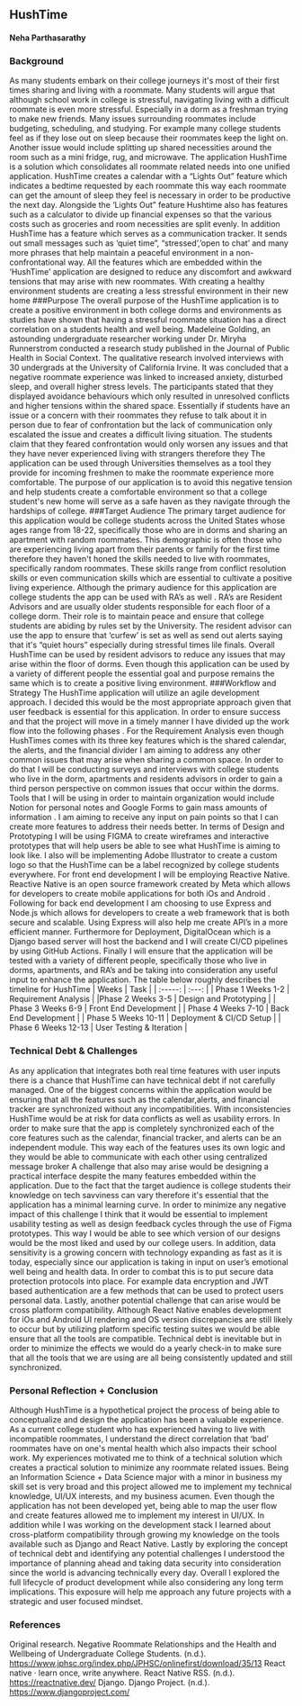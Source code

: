 ## HushTime
#### Neha Parthasarathy 
### Background 
As many students embark on their college journeys it's most of their first times sharing and living with a roommate. Many students will argue that although school work in college is stressful, navigating living with a difficult roommate is even more stressful. Especially in a dorm as a freshman trying to make new friends. Many issues surrounding roommates include budgeting, scheduling, and studying. For example many college students feel as if they lose out on sleep because their roommates keep the light on. Another issue would include splitting up shared necessities around the room such as a mini fridge, rug, and microwave. The application HushTime is a solution which consolidates all roommate related needs into one unified application. HushTime creates a calendar with a “Lights Out” feature which indicates a bedtime requested by each roommate this way each roommate can get the amount of sleep they feel is necessary in order to be productive the next day. Alongside the ‘Lights Out” feature Hushtime also has features such as a calculator to divide up financial expenses so that the various costs such as groceries and room necessities are split evenly. In addition HushTime has a feature which serves as a communication tracker. It sends out small messages such as 
‘quiet time”, “stressed’,’open to chat’ and many more phrases that help maintain a peaceful environment  in a non-confrontational way. All the features which are embedded within the ‘HushTime’ application are designed to reduce any discomfort and awkward tensions that may arise with new roommates. With creating a healthy environment students are creating a less stressful environment in their new home 
###Purpose 
The overall purpose of the HushTime application is to create a positive environment in both college dorms and environments as studies have shown that having a stressful roommate situation has a direct correlation on a students health and well being. Madeleine Golding, an astounding undergraduate researcher working under Dr. Miryha Runnerstrom conducted a research study published in the Journal of Public Health in Social Context. The qualitative  research involved interviews with 30 undergrads at the University of California Irvine. It was concluded that a negative roommate experience was linked to increased anxiety, disturbed sleep, and overall higher stress levels. The participants stated that they displayed avoidance behaviours which only resulted in unresolved conflicts and higher tensions within the shared space. Essentially if students have an issue or a concern with their roommates they refuse to talk about it in person due to fear of confrontation but the lack of communication only escalated the issue and creates a difficult living situation. The students claim that they feared confrontation would only worsen any issues and that they have never experienced living with strangers therefore they The application can be used through Universities themselves as a tool they provide for incoming freshmen to make the roommate experience more comfortable. The purpose of our application is to avoid this negative tension and help students create a comfortable environment so that a college student's new home will serve as a safe haven as they navigate through the hardships of college. 
###Target Audience 
The primary target audience for this application would be college students across the United States whose ages range from 18-22, specifically those who are in dorms and sharing an apartment with random roommates. This demographic is often those who are experiencing living apart from their parents or family for the first time therefore they haven't honed the skills needed to live with roommates, specifically random roommates. These skills range from conflict resolution skills or even communication skills which are essential to cultivate a positive living experience. Although the primary audience for this application are college students the app can be used with RA’s as well . RA’s are Resident Advisors and are usually older students responsible for each floor of a college dorm. Their role is to maintain peace and ensure that college students are abiding by rules set by the University. The resident advisor can use the app to ensure that ‘curfew’ is set as well as send out alerts saying that it's “quiet hours” especially during stressful times lile finals. Overall HushTime can be used by resident advisors to reduce any issues that may arise within the floor of dorms. Even though this application can be used by a variety of different people the essential goal and purpose remains the same which is to create a positive living environment. 
###Workflow and Strategy
The HushTime application will utilize an agile development approach. I decided this would be the most appropriate approach given that user feedback is essential for this application. In order to ensure success and that the project will move in a timely manner I have divided up the work flow into the following phases . For the Requirement Analysis even though HushTimes comes with its three key features which is the shared calendar, the alerts, and the financial divider I am aiming to address any other common issues that may arise when sharing a common space. In order to do that I will be conducting surveys and interviews with college students who live in the dorm, apartments and residents advisors in order to gain a third person perspective on common issues that occur within the dorms. Tools that I will be using in order to maintain organization would include Notion for personal notes and Google Forms to gain mass amounts of information . I am aiming to receive any input on pain points so that I can create more features to address their needs better. In terms of Design and Prototyping I will be using FIGMA to create wireframes and interactive prototypes that will help users be able to see what HushTime is aiming to look like. I also will be implementing Adobe Illustrator to create a custom logo so that the HushTime can be a label recognized by college students everywhere. For front end development I will be employing Reactive Native. Reactive Native is an open source framework created by Meta which allows for developers to create mobile applications for both iOs and Android . Following for back end development I am choosing to use Express and Node.js  which allows for developers to create a web framework that is both secure and scalable. Using Express will also help me create API’s in a more efficient manner. Furthermore for Deployment, DigitalOcean which is a Django based server will host the backend and I will create CI/CD pipelines by using GitHub Actions. Finally I will ensure that the application will be tested with a variety of different people, specifically those who live in dorms, apartments, and RA’s and be taking into consideration any useful input to enhance the application. The table below roughly describes the timeline for HushTime 
| Weeks | Task    | 
| :-----: | :---: |
| Phase 1 Weeks 1-2   | Requirement Analysis    | 
|Phase 2 Weeks 3-5  | Design and Prototyping | 
| Phase 3 Weeks 6-9 | Front End Development | 
| Phase 4 Weeks 7-10 | Back End Development   |
| Phase 5 Weeks 10-11  | Deployment & CI/CD Setup   |
| Phase 6 Weeks 12-13  | User Testing & Iteration   | 
### Technical Debt & Challenges 
As any application that integrates both real time features with user inputs there is a chance that HushTime can have technical debt if not carefully managed. One of the biggest concerns within the application would be ensuring that all the features such as the calendar,alerts, and financial tracker are synchronized without any incompatibilities. With inconsistencies HushTime would be at risk for data conflicts as well as usability errors. In order to make sure that the app is completely synchronized each of the core features such as the calendar, financial tracker, and alerts can be an independent module. This way each of the features uses its own logic and they would be able to communicate with each other using centralized message broker  A challenge that also may arise would be designing a practical interface despite the many features embedded within the application. Due to the fact that the target audience is college students their knowledge on tech savviness can vary therefore it's essential that the application has a minimal learning curve. In order to minimize any negative impact of this challenge I think that it would be essential to implement usability testing as well as design feedback cycles through the use of Figma prototypes. This way I would be able to see which version of our designs would be the most liked and used by our college users. In addition, data sensitivity is a growing concern with technology expanding as fast as it is today, especially since our application is taking in input on user’s emotional well being and health data. In order to combat this is to put secure data protection protocols into place. For example data encryption and JWT based authentication are a few methods that can be used to protect users personal data. Lastly, another potential challenge that can arise would be cross platform compatibility. Although React Native enables development for iOs and Android UI rendering and OS version discrepancies are still likely to occur but by utilizing platform specific testing suites we would be able ensure that all the tools are compatible. Technical debt is inevitable but in order to minimize the effects we would do a yearly check-in to make sure that all the tools that we are using are all being consistently updated and still synchronized. 
### Personal Reflection + Conclusion 
Although HushTime is a hypothetical project the process of being able to conceptualize and design the application has been a valuable experience. As a current college student who has experienced having to live with incompatible roommates, I understand the direct correlation that ‘bad’ roommates have on one's mental health which also impacts their school work. My experiences motivated me to think of a technical solution which creates a practical solution to minimize any roommate related issues. Being an Information Science + Data Science major with a minor in business  my skill set is very broad and this project allowed me to implement my technical knowledge, UI/UX interests, and my business acumen. Even though the application has not been developed yet, being able to map the user flow and create features allowed me to implement my interest in UI/UX. In addition while I was working on the development stack I learned about cross-platform compatibility through growing my knowledge on the tools available such as Django and React Native. Lastly by exploring the concept of technical debt and identifying any potential challenges I understood the importance of planning ahead and taking data security into consideration since the world is advancing technically every day. Overall I explored the full lifecycle of product development while also considering any long term implications. This exposure will help me approach any future projects with a strategic and user focused mindset. 
### References 
Original research. Negative Roommate Relationships and the Health and Wellbeing of Undergraduate College Students. (n.d.). https://www.jphsc.org/index.php/JPHSC/onlinefirst/download/35/13 
React native · learn once, write anywhere. React Native RSS. (n.d.). https://reactnative.dev/ 
Django. Django Project. (n.d.). https://www.djangoproject.com/ 
